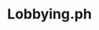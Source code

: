 ---
layout: post
title: "Lobbying.ph"
external_link: http://www.lobbying.ph
image: '/assets/img/posts/lobbyingph.png'
categories: [blog]
---